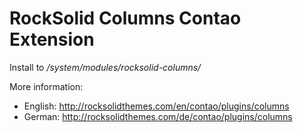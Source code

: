 # RockSolid Columns Contao Extension

Install to */system/modules/rocksolid-columns/*

More information: 

* English: http://rocksolidthemes.com/en/contao/plugins/columns
* German: http://rocksolidthemes.com/de/contao/plugins/columns
